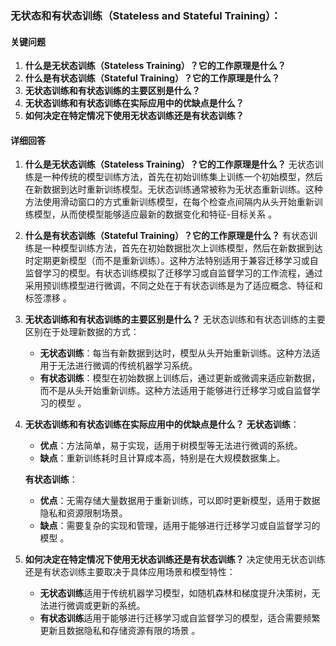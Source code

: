 ### 无状态和有状态训练（Stateless and Stateful Training）：

#### 关键问题

1. **什么是无状态训练（Stateless Training）？它的工作原理是什么？**
2. **什么是有状态训练（Stateful Training）？它的工作原理是什么？**
3. **无状态训练和有状态训练的主要区别是什么？**
4. **无状态训练和有状态训练在实际应用中的优缺点是什么？**
5. **如何决定在特定情况下使用无状态训练还是有状态训练？**

#### 详细回答

1. **什么是无状态训练（Stateless Training）？它的工作原理是什么？**
   无状态训练是一种传统的模型训练方法，首先在初始训练集上训练一个初始模型，然后在新数据到达时重新训练模型。无状态训练通常被称为无状态重新训练。这种方法使用滑动窗口的方式重新训练模型，在每个检查点间隔内从头开始重新训练模型，从而使模型能够适应最新的数据变化和特征-目标关系  。

2. **什么是有状态训练（Stateful Training）？它的工作原理是什么？**
   有状态训练是一种模型训练方法，首先在初始数据批次上训练模型，然后在新数据到达时定期更新模型（而不是重新训练）。这种方法特别适用于兼容迁移学习或自监督学习的模型。有状态训练模拟了迁移学习或自监督学习的工作流程，通过采用预训练模型进行微调，不同之处在于有状态训练是为了适应概念、特征和标签漂移  。

3. **无状态训练和有状态训练的主要区别是什么？**
   无状态训练和有状态训练的主要区别在于处理新数据的方式：
   - **无状态训练**：每当有新数据到达时，模型从头开始重新训练。这种方法适用于无法进行微调的传统机器学习系统。
   - **有状态训练**：模型在初始数据上训练后，通过更新或微调来适应新数据，而不是从头开始重新训练。这种方法适用于能够进行迁移学习或自监督学习的模型  。

4. **无状态训练和有状态训练在实际应用中的优缺点是什么？**
   **无状态训练**：
   - **优点**：方法简单，易于实现，适用于树模型等无法进行微调的系统。
   - **缺点**：重新训练耗时且计算成本高，特别是在大规模数据集上。

   **有状态训练**：
   - **优点**：无需存储大量数据用于重新训练，可以即时更新模型，适用于数据隐私和资源限制场景。
   - **缺点**：需要复杂的实现和管理，适用于能够进行迁移学习或自监督学习的模型   。

5. **如何决定在特定情况下使用无状态训练还是有状态训练？**
   决定使用无状态训练还是有状态训练主要取决于具体应用场景和模型特性：
   - **无状态训练**适用于传统机器学习模型，如随机森林和梯度提升决策树，无法进行微调或更新的系统。
   - **有状态训练**适用于能够进行迁移学习或自监督学习的模型，适合需要频繁更新且数据隐私和存储资源有限的场景  。
